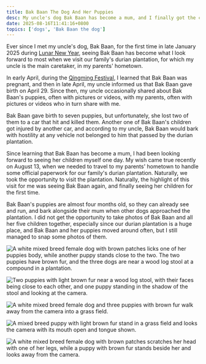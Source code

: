 ```yaml
---
title: Bak Baan The Dog And Her Puppies
desc: My uncle's dog Bak Baan has become a mum, and I finally got the chance to see her puppies.
date: 2025-08-16T11:41:16+0800
topics: ['dogs', 'Bak Baan the dog']
---
```

Ever since I met my uncle's dog, Bak Baan, for the first time in late January 2025 during [Lunar New Year](2025-02-06-my-2025-lunar-new-year.md), seeing Bak Baan has become what I look forward to most when we visit our family's durian plantation, for which my uncle is the main caretaker, in my parents' hometown.

In early April, during the [Qingming Festival](2025-04-06-my-2025-qingming.md), I learned that Bak Baan was pregnant, and then in late April, my uncle informed us that Bak Baan gave birth on April 29. Since then, my uncle occasionally shared about Bak Baan's puppies, often with pictures or videos, with my parents, often with pictures or videos who in turn share with me.

Bak Baan gave birth to seven puppies, but unfortunately, she lost two of them to a car that hit and killed them. Another one of Bak Baan's children got injured by another car, and according to my uncle, Bak Baan would bark with hostility at any vehicle not belonged to him that passed by the durian plantation.

Since learning that Bak Baan has become a mum, I had been looking forward to seeing her children myself one day. My wish came true recently on August 13, when we needed to travel to my parents' hometown to handle some official paperwork for our family's durian plantation. Naturally, we took the opportunity to visit the plantation. Naturally, the highlight of this visit for me was seeing Bak Baan again, and finally seeing her children for the first time.

Bak Baan's puppies are almost four months old, so they can already see and run, and bark alongside their mum when other dogs approached the plantation. I did not get the opportunity to take photos of Bak Baan and all her five children together, especially since our durian plantation is a huge place, and Bak Baan and her puppies moved around often, but I still managed to snap some photos of them.

![A white mixed breed female dog with brown patches licks one of her puppies body, while another puppy stands close to the two. The two puppies have brown fur, and the three dogs are near a wood log stool at a compound in a plantation.](https://cdn.some.pics/helenchong/689feda91daeb.jpg)

![Two puppies with light brown fur near a wood log stool, with their faces being close to each other, and one puppy standing in the shadow of the stool and looking at the camera.](https://cdn.some.pics/helenchong/689fee0198257.jpg)

![A white mixed breed female dog and three puppies with brown fur walk away from the camera into a grass field.](https://cdn.some.pics/helenchong/689fee31f2fbb.jpg)

![A mixed breed puppy with light brown fur stand in a grass field and looks the camera with its mouth open and tongue shown.](https://cdn.some.pics/helenchong/689fef45bc3d7.jpg)

![A white mixed breed female dog with brown patches scratches her head with one of her legs, while a puppy with brown fur stands beside her and looks away from the camera.](https://cdn.some.pics/helenchong/689fef832bacb.jpg)
